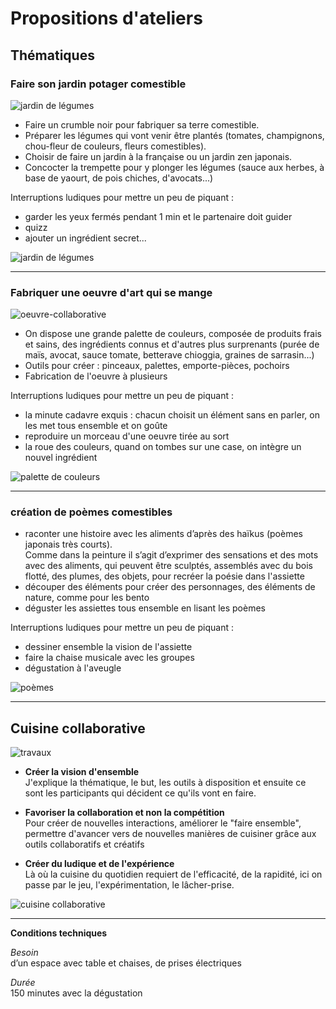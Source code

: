 # Propositions d'ateliers


## Thématiques

### Faire son jardin potager comestible

![jardin de légumes](https://github.com/bndct-lmbrt/ateliers/blob/master/medias/mini-potager1.jpg)

* Faire un crumble noir pour fabriquer sa terre comestible.  
* Préparer les légumes qui vont venir être plantés (tomates, champignons, chou-fleur de couleurs, fleurs comestibles).   
* Choisir de faire un jardin à la française ou un jardin zen japonais.  
* Concocter la trempette pour y plonger les légumes (sauce aux herbes, à base de yaourt, de pois chiches, d'avocats...)  

Interruptions ludiques pour mettre un peu de piquant : 
- garder les yeux fermés pendant 1 min et le partenaire doit guider  
- quizz  
- ajouter un ingrédient secret...


![jardin de légumes](https://github.com/bndct-lmbrt/ateliers/blob/master/medias/mini-potager2.jpg)


----------------------------------------------------------------

### Fabriquer une oeuvre d'art qui se mange


 ![oeuvre-collaborative](https://github.com/bndct-lmbrt/ateliers/blob/master/medias/fresque-collaborative.jpg)

* On dispose une grande palette de couleurs, composée de produits frais et sains, des ingrédients connus et d'autres plus surprenants (purée de maïs, avocat, sauce tomate, betterave chioggia, graines de sarrasin...)
* Outils pour créer : pinceaux, palettes, emporte-pièces, pochoirs
* Fabrication de l'oeuvre à plusieurs

Interruptions ludiques pour mettre un peu de piquant : 
- la minute cadavre exquis : chacun choisit un élément sans en parler, on les met tous ensemble et on goûte
- reproduire un morceau d'une oeuvre tirée au sort 
- la roue des couleurs, quand on tombes sur une case, on intègre un nouvel ingrédient


 ![palette de couleurs](https://github.com/bndct-lmbrt/ateliers/blob/master/medias/palette-couleurs-fresque.jpg)

----------------------------------------------------------------

### création de poèmes comestibles 

* raconter une histoire avec les aliments d’après des haïkus (poèmes japonais très courts).  
Comme dans la peinture il s’agit d’exprimer des sensations et des mots avec des aliments, qui peuvent être sculptés, assemblés avec du bois flotté, des plumes, des objets, pour recréer la poésie dans l'assiette  
* découper des éléments pour créer des personnages, des éléments de nature, comme pour les bento
 * déguster les assiettes tous ensemble en lisant les poèmes

Interruptions ludiques pour mettre un peu de piquant : 
- dessiner ensemble la vision de l'assiette
- faire la chaise musicale avec les groupes
- dégustation à l'aveugle

![poèmes](https://github.com/bndct-lmbrt/ateliers/blob/master/medias/voyage-japon.jpg)
 
----------------------------------------------------------------

## Cuisine collaborative

 ![travaux](https://github.com/bndct-lmbrt/ateliers/blob/master/medias/travaux-cacahuete.jpg)

*	**Créer la vision d'ensemble**  
J'explique la thématique, le but, les outils à disposition et ensuite ce sont les participants qui décident ce qu'ils vont en faire.  

* **Favoriser la collaboration et non la compétition**  
Pour créer de nouvelles interactions, améliorer le "faire ensemble", permettre d'avancer vers de nouvelles manières de cuisiner grâce aux outils collaboratifs et créatifs  

* **Créer du ludique et de l'expérience**  
Là où la cuisine du quotidien requiert de l'efficacité, de la rapidité, ici on passe par le jeu, l'expérimentation, le lâcher-prise.  

 ![cuisine collaborative](https://github.com/bndct-lmbrt/ateliers/blob/master/medias/cuisinecollabo-moustic.jpg)

----------------------------------------------------------------

**Conditions techniques**  

*Besoin*   
d’un espace avec table et chaises, de prises électriques   

*Durée*  
150 minutes avec la dégustation      
